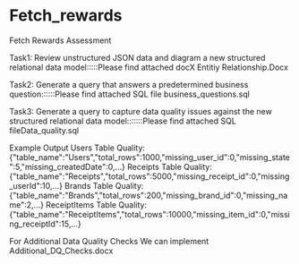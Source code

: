 # Fetch_rewards
Fetch Rewards Assessment


Task1: Review unstructured JSON data and diagram a new structured relational data model:::::Please find attached docX Entitiy Relationship.Docx



Task2: Generate a query that answers a predetermined business question::::::Please find attached SQL file business_questions.sql



Task3: Generate a query to capture data quality issues against the new structured relational data model:::::::Please find attached SQL fileData_quality.sql


Example Output
Users Table Quality: {"table_name":"Users","total_rows":1000,"missing_user_id":0,"missing_state":5,"missing_createdDate":0,...}
Receipts Table Quality: {"table_name":"Receipts","total_rows":5000,"missing_receipt_id":0,"missing_userId":10,...}
Brands Table Quality: {"table_name":"Brands","total_rows":200,"missing_brand_id":0,"missing_name":2,...}
ReceiptItems Table Quality: {"table_name":"ReceiptItems","total_rows":10000,"missing_item_id":0,"missing_receiptId":15,...}

For Additional Data Quality Checks We can implement Additional_DQ_Checks.docx



